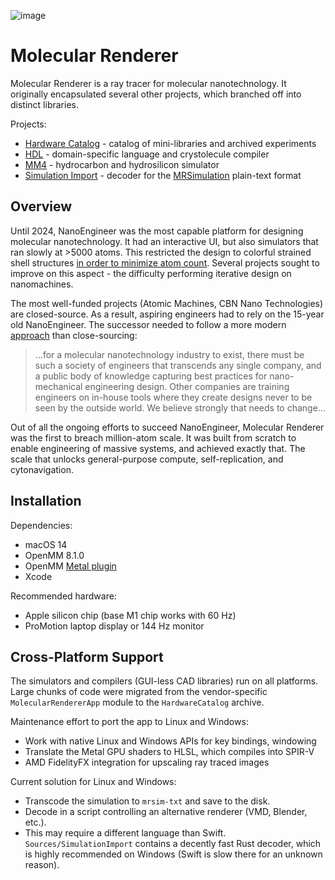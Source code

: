 
![image](https://github.com/philipturner/molecular-renderer/assets/71743241/d5585c84-7e4e-4507-841a-452fb68615d3)

# Molecular Renderer

Molecular Renderer is a ray tracer for molecular nanotechnology. It originally encapsulated several other projects, which branched off into distinct libraries.

Projects:
- [Hardware Catalog](./Sources/HardwareCatalog/README.md) - catalog of mini-libraries and archived experiments
- [HDL](https://github.com/philipturner/HDL) - domain-specific language and crystolecule compiler
- [MM4](https://github.com/philipturner/MM4) - hydrocarbon and hydrosilicon simulator
- [Simulation Import](./Sources/SimulationImport) - decoder for the [MRSimulation](./Documentation/MRSimulation.md) plain-text format

## Overview

Until 2024, NanoEngineer was the most capable platform for designing molecular nanotechnology. It had an interactive UI, but also simulators that ran slowly at >5000 atoms. This restricted the design to colorful strained shell structures [in order to minimize atom count](http://www.imm.org/research/parts/controller/). Several projects sought to improve on this aspect - the difficulty performing iterative design on nanomachines.

The most well-funded projects (Atomic Machines, CBN Nano Technologies) are closed-source. As a result, aspiring engineers had to rely on the 15-year old NanoEngineer. The successor needed to follow a more modern [approach](https://github.com/atomCAD/atomCAD/wiki) than close-sourcing:

> ...for a molecular nanotechnology industry to exist, there must be such a society of engineers that transcends any single company, and a public body of knowledge capturing best practices for nano-mechanical engineering design. Other companies are training engineers on in-house tools where they create designs never to be seen by the outside world. We believe strongly that needs to change...

Out of all the ongoing efforts to succeed NanoEngineer, Molecular Renderer was the first to breach million-atom scale. It was built from scratch to enable engineering of massive systems, and achieved exactly that. The scale that unlocks general-purpose compute, self-replication, and cytonavigation.

## Installation

Dependencies:
- macOS 14
- OpenMM 8.1.0
- OpenMM [Metal plugin](https://github.com/philipturner/openmm-metal)
- Xcode

Recommended hardware:
- Apple silicon chip (base M1 chip works with 60 Hz)
- ProMotion laptop display or 144 Hz monitor

## Cross-Platform Support

The simulators and compilers (GUI-less CAD libraries) run on all platforms. Large chunks of code were migrated from the vendor-specific `MolecularRendererApp` module to the `HardwareCatalog` archive.

Maintenance effort to port the app to Linux and Windows:
- Work with native Linux and Windows APIs for key bindings, windowing
- Translate the Metal GPU shaders to HLSL, which compiles into SPIR-V
- AMD FidelityFX integration for upscaling ray traced images

Current solution for Linux and Windows: 
- Transcode the simulation to `mrsim-txt` and save to the disk.
- Decode in a script controlling an alternative renderer (VMD, Blender, etc.).
- This may require a different language than Swift. `Sources/SimulationImport` contains a decently fast Rust decoder, which is highly recommended on Windows (Swift is slow there for an unknown reason).
